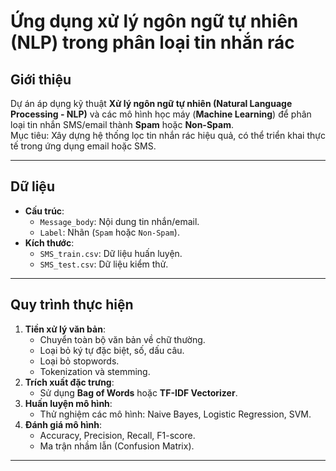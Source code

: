 #  Ứng dụng xử lý ngôn ngữ tự nhiên (NLP) trong phân loại tin nhắn rác

## Giới thiệu
Dự án áp dụng kỹ thuật **Xử lý ngôn ngữ tự nhiên (Natural Language Processing - NLP)** và các mô hình học máy (**Machine Learning**) để phân loại tin nhắn SMS/email thành **Spam** hoặc **Non-Spam**.  
Mục tiêu: Xây dựng hệ thống lọc tin nhắn rác hiệu quả, có thể triển khai thực tế trong ứng dụng email hoặc SMS.

---

##  Dữ liệu
- **Cấu trúc**:
  - `Message_body`: Nội dung tin nhắn/email.
  - `Label`: Nhãn (`Spam` hoặc `Non-Spam`).
- **Kích thước**:
  - `SMS_train.csv`: Dữ liệu huấn luyện.
  - `SMS_test.csv`: Dữ liệu kiểm thử.

---

##  Quy trình thực hiện
1. **Tiền xử lý văn bản**:
   - Chuyển toàn bộ văn bản về chữ thường.
   - Loại bỏ ký tự đặc biệt, số, dấu câu.
   - Loại bỏ stopwords.
   - Tokenization và stemming.
2. **Trích xuất đặc trưng**:
   - Sử dụng **Bag of Words** hoặc **TF-IDF Vectorizer**.
3. **Huấn luyện mô hình**:
   - Thử nghiệm các mô hình: Naive Bayes, Logistic Regression, SVM.
4. **Đánh giá mô hình**:
   - Accuracy, Precision, Recall, F1-score.
   - Ma trận nhầm lẫn (Confusion Matrix).

---

